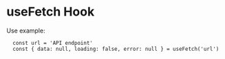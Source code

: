 # useFetch Hook

Use example:

```
  const url = 'API endpoint'
  const { data: null, loading: false, error: null } = useFetch('url')

```
